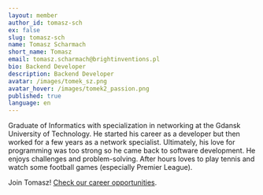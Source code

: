 ```yaml
---
layout: member
author_id: tomasz-sch
ex: false
slug: tomasz-sch
name: Tomasz Scharmach
short_name: Tomasz
email: tomasz.scharmach@brightinventions.pl
bio: Backend Developer
description: Backend Developer
avatar: /images/tomek_sz.png
avatar_hover: /images/tomek2_passion.png
published: true
language: en
---
```

Graduate of Informatics with specialization in networking at the Gdansk University of Technology. He started his career as a developer but then worked for a few years as a network specialist. Ultimately, his love for programming was too strong so he came back to software development. He enjoys challenges and problem-solving. After hours loves to play tennis and watch some football games (especially Premier League).

Join Tomasz! [Check our career opportunities](/career).
